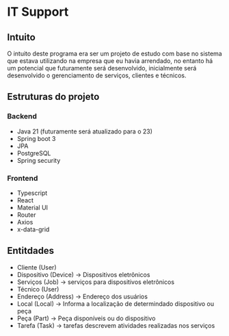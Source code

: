 # IT Support

## Intuito
O intuito deste programa era ser um projeto de estudo com base no sistema que estava utilizando
na empresa que eu havia arrendado, no entanto há um potencial que futuramente será desenvolvido,
inicialmente será desenvolvido o gerenciamento de serviços, clientes e técnicos.


## Estruturas do projeto
### Backend

* Java 21 (futuramente será atualizado para o 23)
* Spring boot 3
* JPA
* PostgreSQL
* Spring security

### Frontend
* Typescript
* React
* Material UI
* Router
* Axios
* x-data-grid

## Entitdades
* Cliente (User)
* Dispositivo (Device) -> Dispositivos eletrônicos
* Serviços (Job) -> serviços para dispositivos eletrônicos 
* Técnico (User)
* Endereço (Address) -> Endereço dos usuários
* Local (Local) -> Informa a localização de determindado dispositivo ou peça
* Peça (Part) -> Peça disponíveis ou do dispositivo
* Tarefa (Task) -> tarefas descrevem atividades realizadas nos serviços

